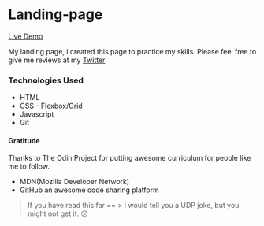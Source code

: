 # Landing-page

[Live Demo](https://hmjatt.github.io/Landing-page/)

My landing page, i created this page to practice my skills. Please feel free to give me reviews at my [Twitter](https://twitter.com/hmjatt/)

### Technologies Used 

* HTML
* CSS - Flexbox/Grid
* Javascript
* Git

#### Gratitude

Thanks to The Odin Project for putting awesome curriculum for people like me to follow.

* MDN(Mozilla Developer Network)
* GitHub an awesome code sharing platform

> If you have read this far == > I would tell you a UDP joke, but you might not get it. :confused:
